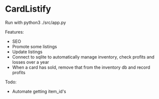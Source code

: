 # CardListify
Run with
python3 ./src/app.py

Features:
- SEO
- Promote some listings
- Update listings
- Connect to sqlite to automatically manage inventory, check profits and losses over a year
- When a card has sold, remove that from the inventory db and record profits

Todo:
- Automate getting item_id's